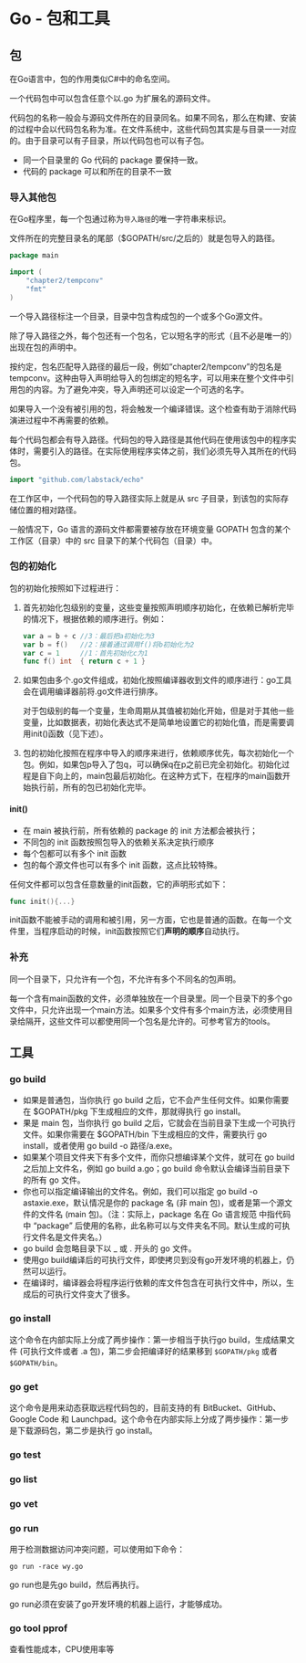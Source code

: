 # Go - 包和工具



## 包

在Go语言中，包的作用类似C#中的命名空间。

一个代码包中可以包含任意个以.go 为扩展名的源码文件。

代码包的名称一般会与源码文件所在的目录同名。如果不同名，那么在构建、安装的过程中会以代码包名称为准。在文件系统中，这些代码包其实是与目录一一对应的。由于目录可以有子目录，所以代码包也可以有子包。

- 同一个目录里的 Go 代码的 package 要保持一致。
- 代码的 package 可以和所在的目录不一致

### 导入其他包

在Go程序里，每一个包通过称为`导入路径`的唯一字符串来标识。

文件所在的完整目录名的尾部（$GOPATH/src/之后的）就是包导入的路径。

```go
package main

import (
	"chapter2/tempconv"
	"fmt"
)
```

一个导入路径标注一个目录，目录中包含构成包的一个或多个Go源文件。

除了导入路径之外，每个包还有一个包名，它以短名字的形式（且不必是唯一的）出现在包的声明中。

按约定，包名匹配导入路径的最后一段，例如“chapter2/tempconv”的包名是tempconv。这种由导入声明给导入的包绑定的短名字，可以用来在整个文件中引用包的内容。为了避免冲突，导入声明还可以设定一个可选的名字。

如果导入一个没有被引用的包，将会触发一个编译错误。这个检查有助于消除代码演进过程中不再需要的依赖。

每个代码包都会有导入路径。代码包的导入路径是其他代码在使用该包中的程序实体时，需要引入的路径。在实际使用程序实体之前，我们必须先导入其所在的代码包。

```go
import "github.com/labstack/echo"
```

在工作区中，一个代码包的导入路径实际上就是从 src 子目录，到该包的实际存储位置的相对路径。

一般情况下，Go 语言的源码文件都需要被存放在环境变量 GOPATH 包含的某个工作区（目录）中的 src 目录下的某个代码包（目录）中。

### 包的初始化

包的初始化按照如下过程进行：

1. 首先初始化包级别的变量，这些变量按照声明顺序初始化，在依赖已解析完毕的情况下，根据依赖的顺序进行。例如：

   ```go
   var a = b + c //3：最后把a初始化为3
   var b = f()   //2：接着通过调用f()将b初始化为2
   var c = 1     //1：首先初始化c为1
   func f() int  { return c + 1 }
   ```

2. 如果包由多个.go文件组成，初始化按照编译器收到文件的顺序进行：go工具会在调用编译器前将.go文件进行排序。

   对于包级别的每一个变量，生命周期从其值被初始化开始，但是对于其他一些变量，比如数据表，初始化表达式不是简单地设置它的初始化值，而是需要调用init()函数（见下述）。

3. 包的初始化按照在程序中导入的顺序来进行，依赖顺序优先，每次初始化一个包。例如，如果包p导入了包q，可以确保q在p之前已完全初始化。初始化过程是自下向上的，main包最后初始化。在这种方式下，在程序的main函数开始执行前，所有的包已初始化完毕。

#### init()

- 在 main 被执行前，所有依赖的 package 的 init 方法都会被执行；
- 不同包的 init 函数按照包导入的依赖关系决定执行顺序
- 每个包都可以有多个 init 函数
- 包的每个源文件也可以有多个 init 函数，这点比较特殊。

任何文件都可以包含任意数量的init函数，它的声明形式如下：

```go
func init(){...}
```

init函数不能被手动的调用和被引用，另一方面，它也是普通的函数。在每一个文件里，当程序启动的时候，init函数按照它们**声明的顺序**自动执行。



### 补充

同一个目录下，只允许有一个包，不允许有多个不同名的包声明。

每一个含有main函数的文件，必须单独放在一个目录里。同一个目录下的多个go文件中，只允许出现一个main方法。如果多个文件有多个main方法，必须使用目录给隔开，这些文件可以都使用同一个包名是允许的。可参考官方的tools。



## 工具



### go build

- 如果是普通包，当你执行 go build 之后，它不会产生任何文件。如果你需要在 $GOPATH/pkg 下生成相应的文件，那就得执行 go install。
- 果是 main 包，当你执行 go build 之后，它就会在当前目录下生成一个可执行文件。如果你需要在 $GOPATH/bin 下生成相应的文件，需要执行 go install，或者使用 go build -o 路径/a.exe。
- 如果某个项目文件夹下有多个文件，而你只想编译某个文件，就可在 go build 之后加上文件名，例如 go build a.go；go build 命令默认会编译当前目录下的所有 go 文件。
- 你也可以指定编译输出的文件名。例如，我们可以指定 go build -o astaxie.exe，默认情况是你的 package 名 (非 main 包)，或者是第一个源文件的文件名 (main 包)。（注：实际上，package 名在 Go 语言规范 中指代码中 “package” 后使用的名称，此名称可以与文件夹名不同。默认生成的可执行文件名是文件夹名。）
- go build 会忽略目录下以 _ 或 . 开头的 go 文件。
- 使用go build编译后的可执行文件，即使拷贝到没有go开发环境的机器上，仍然可以运行。
- 在编译时，编译器会将程序运行依赖的库文件包含在可执行文件中，所以，生成后的可执行文件变大了很多。

### go install

这个命令在内部实际上分成了两步操作：第一步相当于执行go build，生成结果文件 (可执行文件或者 .a 包)，第二步会把编译好的结果移到 `$GOPATH/pkg` 或者 `$GOPATH/bin`。

### go get

这个命令是用来动态获取远程代码包的，目前支持的有 BitBucket、GitHub、Google Code 和 Launchpad。这个命令在内部实际上分成了两步操作：第一步是下载源码包，第二步是执行 go install。



### go test

### go list

### go vet







### go run

用于检测数据访问冲突问题，可以使用如下命令：

```shell
go run -race wy.go
```

go run也是先go build，然后再执行。

go run必须在安装了go开发环境的机器上运行，才能够成功。





### go tool pprof

查看性能成本，CPU使用率等



### 

